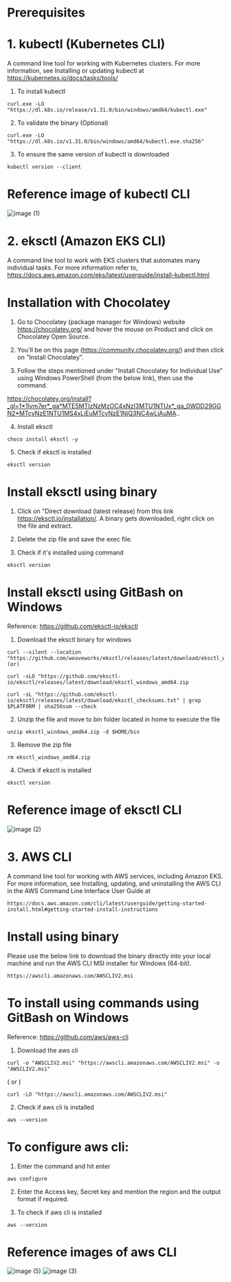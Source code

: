 # Prerequisites

# 1. kubectl (Kubernetes CLI)

A command line tool for working with Kubernetes clusters. For more information, see Installing or updating kubectl at https://kubernetes.io/docs/tasks/tools/

1. To install kubectl
```
curl.exe -LO "https://dl.k8s.io/release/v1.31.0/bin/windows/amd64/kubectl.exe"
````
2. To validate the binary (Optional)
```
curl.exe -LO "https://dl.k8s.io/v1.31.0/bin/windows/amd64/kubectl.exe.sha256"
```
3. To ensure the same version of kubectl is downloaded
```
kubectl version --client
```
# Reference image of kubectl CLI
![image (1)](https://github.com/user-attachments/assets/afdadd34-9e06-411a-8a24-6b4d664b3dc5)


# 2. eksctl (Amazon EKS CLI)

A command line tool to work with EKS clusters that automates many individual tasks. For more information refer to, https://docs.aws.amazon.com/eks/latest/userguide/install-kubectl.html

# Installation with Chocolatey

1. Go to Chocolatey (package manager for Windows) website https://chocolatey.org/ and hover the mouse on Product and click on Chocolatey Open Source.

2. You'll be on this page (https://community.chocolatey.org/) and then click on "Install Chocolatey".

3. Follow the steps mentioned under "Install Chocolatey for Individual Use" using Windows PowerShell (from the below link), then use the command.

https://chocolatey.org/install?_gl=1*1lvm7er*_ga*MTE5MTIzNzMzOC4xNzI3MTU1NTUx*_ga_0WDD29GGN2*MTcyNzE1NTU1MS4xLjEuMTcyNzE1NjQ3NC4wLjAuMA..

4. Install eksctl

```
choco install eksctl -y
```  
5. Check if eksctl is installed
   
```
eksctl version
```

# Install eksctl using binary

1. Click on "Direct download (latest release) from this link https://eksctl.io/installation/. A binary gets downloaded, right click on the file and extract.
 
2. Delete the zip file and save the exec file.
         
3. Check if it's installed using command

```
eksctl version 
```

# Install eksctl using GitBash on Windows

Reference: https://github.com/eksctl-io/eksctl

1. Download the eksctl binary for windows
   
```
curl --silent --location "https://github.com/weaveworks/eksctl/releases/latest/download/eksctl_windows_amd64.zip" (or)
```
```
curl -sLO "https://github.com/eksctl-io/eksctl/releases/latest/download/eksctl_windows_amd64.zip
```
```
curl -sL "https://github.com/eksctl-io/eksctl/releases/latest/download/eksctl_checksums.txt" | grep $PLATFORM | sha256sum --check
```
 
2. Unzip the file and move to bin folder located in home to execute the file

```
unzip eksctl_windows_amd64.zip -d $HOME/bin
```
3. Remove the zip file
```
rm eksctl_windows_amd64.zip
```
4. Check if eksctl is installed
```
eksctl version
```
# Reference image of eksctl CLI
![image (2)](https://github.com/user-attachments/assets/f5cb28d0-3243-4be3-804e-47b55b6811d1)

# 3. AWS CLI

A command line tool for working with AWS services, including Amazon EKS. For more information, see Installing, updating, and uninstalling the AWS CLI in the AWS Command Line Interface User Guide at 
```
https://docs.aws.amazon.com/cli/latest/userguide/getting-started-install.html#getting-started-install-instructions
```

# Install using binary 

Please use the below link to download the binary directly into your local machine and run the AWS CLI MSI installer for Windows (64-bit).

```
https://awscli.amazonaws.com/AWSCLIV2.msi
```

# To install using commands using GitBash on Windows

Reference: https://github.com/aws/aws-cli

1. Download the aws cli
```
curl -o "AWSCLIV2.msi" "https://awscli.amazonaws.com/AWSCLIV2.msi" -o "AWSCLIV2.msi"
```
( or )
```
curl -LO "https://awscli.amazonaws.com/AWSCLIV2.msi"
```
2. Check if aws cli is installed
```
aws --version
```

# To configure aws cli: 

1. Enter the command and hit enter

```
aws configure
```
2. Enter the Access key, Secret key and mention the region and the output format if required.

3. To check if aws cli is installed

```
aws --version
```
# Reference images of aws CLI
![image (5)](https://github.com/user-attachments/assets/792ff4ab-eeb0-4535-b39c-95b59362ffaa)
![image (3)](https://github.com/user-attachments/assets/92c17821-4e36-4ba2-8066-11d0cc1dc005)
